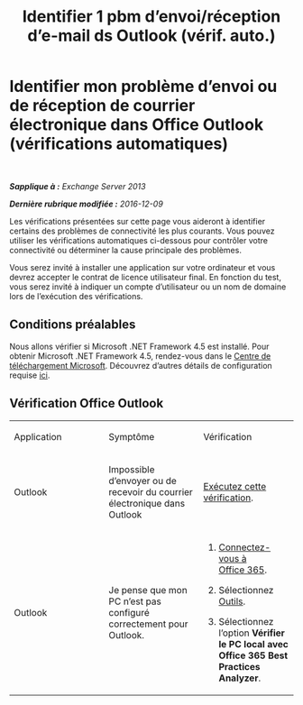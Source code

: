 ﻿---
title: 'Identifier 1 pbm d’envoi/réception d’e-mail ds Outlook (vérif. auto.)'
TOCTitle: Identifier mon problème d’envoi ou de réception de courrier électronique dans Office Outlook (vérifications automatiques)
ms:assetid: 0de16c79-807a-4cae-9097-22dd61a157b4
ms:mtpsurl: https://technet.microsoft.com/fr-fr/library/Dn793609(v=EXCHG.150)
ms:contentKeyID: 62629988
ms.date: 04/24/2018
mtps_version: v=EXCHG.150
ms.translationtype: HT
---

# Identifier mon problème d’envoi ou de réception de courrier électronique dans Office Outlook (vérifications automatiques)

 

_**Sapplique à :** Exchange Server 2013_

_**Dernière rubrique modifiée :** 2016-12-09_

Les vérifications présentées sur cette page vous aideront à identifier certains des problèmes de connectivité les plus courants. Vous pouvez utiliser les vérifications automatiques ci-dessous pour contrôler votre connectivité ou déterminer la cause principale des problèmes.

Vous serez invité à installer une application sur votre ordinateur et vous devrez accepter le contrat de licence utilisateur final. En fonction du test, vous serez invité à indiquer un compte d’utilisateur ou un nom de domaine lors de l’exécution des vérifications.

## Conditions préalables

Nous allons vérifier si Microsoft .NET Framework 4.5 est installé. Pour obtenir Microsoft .NET Framework 4.5, rendez-vous dans le [Centre de téléchargement Microsoft](https://www.microsoft.com/fr-fr/download/details.aspx?id=30653). Découvrez d’autres détails de configuration requise [ici](https://technet.microsoft.com/library/jj851141\(v=exchg.80\).aspx).

## Vérification Office Outlook


<table>
<colgroup>
<col style="width: 33%" />
<col style="width: 33%" />
<col style="width: 33%" />
</colgroup>
<tbody>
<tr class="odd">
<td><p>Application</p></td>
<td><p>Symptôme</p></td>
<td><p>Vérification</p></td>
</tr>
<tr class="even">
<td><p>Outlook</p></td>
<td><p>Impossible d’envoyer ou de recevoir du courrier électronique dans Outlook</p></td>
<td><p><a href="https://go.microsoft.com/fwlink/?linkid=313775">Exécutez cette vérification</a>.</p></td>
</tr>
<tr class="odd">
<td><p>Outlook</p></td>
<td><p>Je pense que mon PC n’est pas configuré correctement pour Outlook.</p></td>
<td><ol>
<li><p><a href="https://portal.microsoftonline.com/">Connectez-vous à Office 365</a>.</p></li>
<li><p>Sélectionnez <a href="https://portal.microsoftonline.com/tools">Outils</a>.</p></li>
<li><p>Sélectionnez l’option <strong>Vérifier le PC local avec Office 365 Best Practices Analyzer</strong>.</p></li>
</ol></td>
</tr>
</tbody>
</table>

